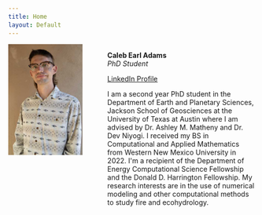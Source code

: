 ```yaml
---
title: Home
layout: Default
---
```


<div id="twosided">
<div id="left" style="float: left; max-width: 30%;border: 10px"> 
    <img src="images/profile.jpg" />
</div>
<div id="right" style="float: right; width: 60%; vertical-align: middle;">
<p> <b>Caleb Earl Adams</b> <br> <em>PhD Student</em> </p>
<p> <a href="https://www.linkedin.com/in/caleb-earl-adams" target="blank">LinkedIn Profile</a><br>
<div id="clearer" style="clear: both"> </div>

I am a second year PhD student in the Department of Earth and Planetary Sciences, Jackson School of Geosciences at the University of Texas at Austin where I am advised by Dr. Ashley M. Matheny and Dr. Dev Niyogi. I received my BS in Computational and Applied Mathematics from Western New Mexico University in 2022. I'm a recipient of the Department of Energy Computational Science Fellowship and the Donald D. Harrington Fellowship. My research interests are in the use of numerical modeling and other computational methods to study fire and ecohydrology.

